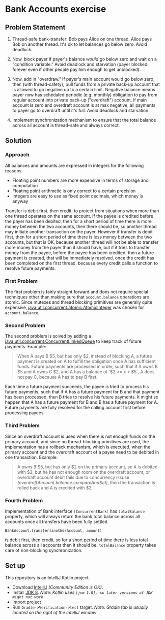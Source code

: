 # Bank Accounts exercise

## Problem Statement

1. Thread-safe bank-transfer: Bob pays Alice on one thread. Alice pays Bob on another thread. It's ok to let balances go below zero. Avoid deadlock.

2. Now, block payer if payer's balance *would* go below zero and wait on a "condition variable." Avoid deadlock and starvation (payer blocked forever even if other people pay him enough to get unblocked).

3. Now, add in "overdraw." If payer's main account would go below zero, then (with thread-safety), pull funds from a private back-up account that is allowed to go negative up to a certain limit. Negative balance means payer now has scheduled periodic (e.g. monthly) obligation to pay from regular account into private back-up ("overdraft") account. If main account is zero and overdraft account is at max negative, all payments to payer go to overdraft until it's full. Avoid deadlock and starvation.

4. Implement synchronization mechanism to ensure that the total balance across all account is thread-safe and always correct.

## Solution

### Approach

All balances and amounts are expressed in integers for the following reasons:

- Floating point numbers are more expensive in terms of storage and computation
- Floating point arithmetic is only correct to a certain precision
- Integers are easy to use as fixed point decimals, which money is anyway

Transfer is debit first, then credit, to protect from situations when more than one thread operates on the same account. If the payee is credited before the payer has been debited, then for a short period of time there is more money between the two accounts, then there should be, so another thread may initiate another transaction on the payer. However if transfer is debit first, then for a short period of time there is less money between the two accounts, but that is OK, because another thread will not be able to transfer more money from the payer than it should have, but if it tries to transfer money from the payee, before the payee has been credited, then a future payment is created, that will be immediately resolved, once the credit has been completed on the first thread, because every credit calls a function to resolve future payments.

### First Problem

The first problem is fairly straight forward and does not require special techniques other than making sure that `account.balance` operations are atomic. Since mutexes and thread blocking primitives are generally quite expensive, [java.util.concurrent.atomic.AtomicInteger](https://docs.oracle.com/javase/8/docs/api/java/util/concurrent/atomic/AtomicInteger.html) was chosen for `account.balance`.

### Second Problem

The second problem is solved by adding a [java.util.concurrent.ConcurrentLinkedQueue](https://docs.oracle.com/javase/8/docs/api/java/util/concurrent/ConcurrentLinkedQueue.html) to keep track of future payments. Example:

> When A pays B $5, but has only $2, instead of blocking A, a future payment is created on A to fulfill the obligation once A has sufficient funds. Future payments are processed in order, such that if A owns B $5 and A owns C $2, and A has a balance of `$2 <= x < $5`, A does not pay C, because A has to pay B first.

Each time a future payment succeeds, the payee is tried to process his future payments, such that if A has a future payment for B and that payment has been processed, then B tries to resolve his future payments. It might so happen that A has a future payment for B and B has a future payment for A. Future payments are fully resolved for the calling account first before processing payees.

### Third Problem

Since an overdraft account is used when there is not enough funds on the primary account, and since no thread-blocking primitives are used, the implementation has a rollback mechanism, which is executed, when the primary account and the overdraft account of a payee need to be debited in one transaction. Example:

> A owns B $5, but has only $2 on the primary account, so A is debited with $2, but he has not enough room on the overdraft account, or overdraft account debit fails due to concurrency issuse _(overdraftAccount.balance.compareAndSet)_, then the transaction is rolled back and A is credited with $2.

### Fourth Problem

Implementation of Bank interface `[ConcurrentBank]` has `totalBalance` property, which will always return the bank total balance across all accounts once all transfers have been fully settled.

```
BankAccount.transfer(anotherAccount, amount)
```

is debit first, then credit, so for a short period of time there is less total balance across all accounts then it should be. `totalBalance` property takes care of non-blocking synchronization.

## Set up

This repository is an IntelliJ Kotlin project.

- Download [IntelliJ](https://www.jetbrains.com/idea/download) _(Community Edition is OK)_.
- Install [JDK 8](http://www.oracle.com/technetwork/java/javase/downloads/jdk8-downloads-2133151.html). _Note: Kotlin uses `[jvm 1.8], so later versions of JDK might not work`_
- Import project
- Run `Gradle->Verification->test` target. _Note: Gradle tab is usually located on the right of the IntelliJ window_
